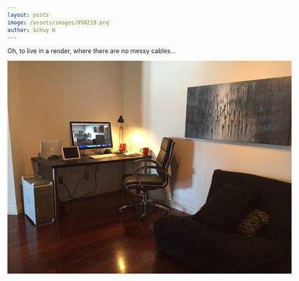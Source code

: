 ```yaml
--- 
layout: posts
image: /assets/images/050219.png
author: Schuy H
---
```


Oh, to live in a render, where there are no messy cables... 

<span>
<img class="secondaryImg" src="/assets/images/myOffice.jpeg" style="max-width: 640px;">
</span>